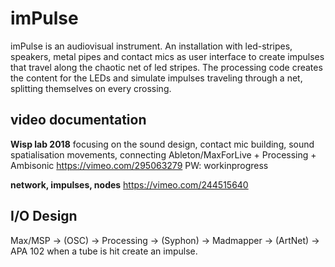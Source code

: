 # imPulse
imPulse is an audiovisual instrument. An installation with led-stripes, speakers, metal pipes and contact mics as user interface to create impulses that travel along the chaotic net of led stripes. The processing code creates the content for the LEDs and simulate impulses traveling through a net, splitting themselves on every crossing.

## video documentation
<b>Wisp lab 2018</b>
focusing on the sound design, contact mic building, sound spatialisation movements, connecting Ableton/MaxForLive + Processing + Ambisonic
https://vimeo.com/295063279
PW: workinprogress

<b>network, impulses, nodes</b>
https://vimeo.com/244515640

## I/O Design

Max/MSP -> (OSC) -> Processing -> (Syphon) -> Madmapper -> (ArtNet) -> APA 102 
when a tube is hit create an impulse.
